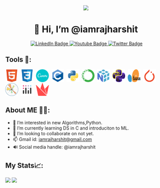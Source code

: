 <div id="header" align="center">
   <img src="https://media.giphy.com/media/gjrYDwbjnK8x36xZIO/giphy.gif" width="100"/>
     <p><h1><center>👋 Hi, I’m @iamrajharshit</center></h1></p>
</div>

<div id="badges">
   <p><center><img src="https://komarev.com/ghpvc/?username=iamrajharshit&style=flat-square&color=blue" alt=""/>
    <a href="https://www.linkedin.com/in/iamrajharshit/">
    <img src="https://img.shields.io/badge/LinkedIn-blue?style=for-the-badge&logo=linkedin&logoColor=white" alt="LinkedIn Badge"/>
  </a>
  <a href="https://youtube.com/c/Clashofgamesjc">
    <img src="https://img.shields.io/badge/YouTube-red?style=for-the-badge&logo=youtube&logoColor=white" alt="Youtube Badge"/>
  </a>
  <a href="https://twitter.com/iamrajharshit">
    <img src="https://img.shields.io/badge/Twitter-blue?style=for-the-badge&logo=twitter&logoColor=white" alt="Twitter Badge"/>
      </a></center></p>
   </div>
   
   
## Tools 🧰:
<div>
   <img src="https://github.com/iamrajharshit/iamrajharshit/blob/main/icons/html5-original.svg" title="HTML5" alt="HTML5" width="40" height="40"/>&nbsp;
   <img src="https://github.com/iamrajharshit/iamrajharshit/blob/main/icons/css3-original.svg" title="CSS3" alt="CSS3" width="40" height="40"/>&nbsp;
   <img src="https://github.com/iamrajharshit/iamrajharshit/blob/main/icons/canva-original.svg" title="Canva" alt="Canva" width="40" height="40"/>&nbsp;
   <img src="https://github.com/iamrajharshit/iamrajharshit/blob/main/icons/c-original.svg" title="C" alt="C" width="40" height="40"/>&nbsp;
   <img src="https://github.com/iamrajharshit/iamrajharshit/blob/main/icons/python-original.svg" title="Python" alt="Python" width="40" height="40"/>&nbsp;
   <img src="https://github.com/iamrajharshit/iamrajharshit/blob/main/icons/anaconda-original.svg" title="Anaconda" alt="Anaconda" width="40" height="40"/>&nbsp;
   <img src="https://github.com/iamrajharshit/iamrajharshit/blob/main/icons/numpy-original.svg" title="NumPy" alt="NumPy" width="40" height="40"/>&nbsp;
   <img src="https://github.com/iamrajharshit/iamrajharshit/blob/main/icons/python_pandas_lines.png" title="Pandas" alt="Pandas" width="40" height="40"/>&nbsp;
   <img src="https://github.com/iamrajharshit/iamrajharshit/blob/main/icons/scikit-learn-logo-without-subtitle.svg" title="Sickit-learn" alt="Sickit-learn" width="40" height="40"/>&nbsp;
   <img src="https://github.com/iamrajharshit/iamrajharshit/blob/main/icons/pytorch-original.svg" title="Pytorch" alt="Pytorch" width="40" height="40"/>&nbsp;
   <img src="https://github.com/iamrajharshit/iamrajharshit/blob/main/icons/matplotlib.png" title="Matplotly" alt="Matplotly" width="40" height="40"/>&nbsp;
   <img src="https://github.com/iamrajharshit/iamrajharshit/blob/main/icons/icon-dash_plotly.png" title="Plotly" alt="Plotly" width="40" height="40"/>&nbsp;
   <img src="https://github.com/iamrajharshit/iamrajharshit/blob/main/icons/streamlit_red.svg" title="Streamlit" alt="Streamlit" width="40" height="40"/>&nbsp;
   
    
</div> 


## About ME 🤸‍♂️:                                                                                                   
- 👀 I’m interested in new Algorithms,Python.
- 🌱 I’m currently learning DS in C and introduciton to ML.  
- 💞️ I’m looking to collaborate on not yet.
- 📫 Gmail id: iamrajharshit@gmail.com
- 🔊 Social media handle: @iamrajharshit 


## My Stats📈:
<div>
   <img src="http://github-readme-streak-stats.herokuapp.com?user=iamrajharshit&theme=dark&background=000000">
   <img src="https://github-readme-stats.vercel.app/api?username=iamrajharshit">
</div>
<!---
iamrajharshit/iamrajharshit is a ✨ special ✨ repository because its `README.md` (this file) appears on your GitHub profile.
You can click the Preview link to take a look at your change.
pandas icon: https://github.com/devicons/devicon/blob/master/icons/pandas/pandas-original.svg

-->
